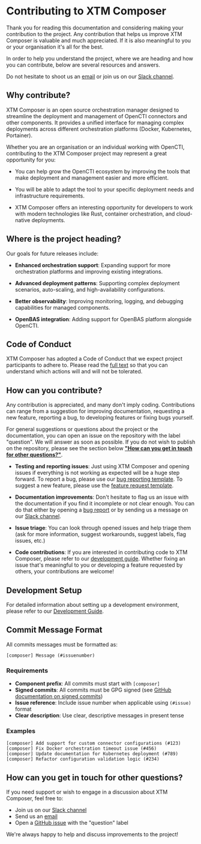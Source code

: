 # Contributing to XTM Composer

Thank you for reading this documentation and considering making your contribution to the project. Any contribution that helps us improve XTM Composer is valuable and much appreciated. If it is also meaningful to you or your organisation it's all for the best.

In order to help you understand the project, where we are heading and how you can contribute, below are several resources and answers.

Do not hesitate to shoot us an [email](mailto:contact@opencti.io) or join us on our [Slack channel](https://community.filigran.io).


## Why contribute?

XTM Composer is an open source orchestration manager designed to streamline the deployment and management of OpenCTI connectors and other components. It provides a unified interface for managing complex deployments across different orchestration platforms (Docker, Kubernetes, Portainer).

Whether you are an organisation or an individual working with OpenCTI, contributing to the XTM Composer project may represent a great opportunity for you:

* You can help grow the OpenCTI ecosystem by improving the tools that make deployment and management easier and more efficient.

* You will be able to adapt the tool to your specific deployment needs and infrastructure requirements.

* XTM Composer offers an interesting opportunity for developers to work with modern technologies like Rust, container orchestration, and cloud-native deployments.


## Where is the project heading?

Our goals for future releases include:

* **Enhanced orchestration support**: Expanding support for more orchestration platforms and improving existing integrations.

* **Advanced deployment patterns**: Supporting complex deployment scenarios, auto-scaling, and high-availability configurations.

* **Better observability**: Improving monitoring, logging, and debugging capabilities for managed components.

* **OpenBAS integration**: Adding support for OpenBAS platform alongside OpenCTI.


## Code of Conduct

XTM Composer has adopted a Code of Conduct that we expect project participants to adhere to. Please read the [full text](CODE_OF_CONDUCT.md) so that you can understand which actions will and will not be tolerated.


## How can you contribute?

Any contribution is appreciated, and many don't imply coding. Contributions can range from a suggestion for improving documentation, requesting a new feature, reporting a bug, to developing features or fixing bugs yourself.

For general suggestions or questions about the project or the documentation, you can open an issue on the repository with the label "question". We will answer as soon as possible. If you do not wish to publish on the repository, please see the section below [**"How can you get in touch for other questions?"**](#how-can-you-get-in-touch-for-other-questions).

* **Testing and reporting issues**: Just using XTM Composer and opening issues if everything is not working as expected will be a huge step forward. To report a bug, please use our [bug reporting template](https://github.com/OpenCTI-Platform/xtm-composer/issues/new?template=bug_report.md). To suggest a new feature, please use the [feature request template](https://github.com/OpenCTI-Platform/xtm-composer/issues/new?template=feature_request.md).

* **Documentation improvements**: Don't hesitate to flag us an issue with the documentation if you find it incomplete or not clear enough. You can do that either by opening a [bug report](https://github.com/OpenCTI-Platform/xtm-composer/issues/new?template=bug_report.md) or by sending us a message on our [Slack channel](https://community.filigran.io).

* **Issue triage**: You can look through opened issues and help triage them (ask for more information, suggest workarounds, suggest labels, flag issues, etc.)

* **Code contributions**: If you are interested in contributing code to XTM Composer, please refer to our [development guide](docs/development.md). Whether fixing an issue that's meaningful to you or developing a feature requested by others, your contributions are welcome!


## Development Setup

For detailed information about setting up a development environment, please refer to our [Development Guide](docs/development.md).


## Commit Message Format

All commits messages must be formatted as:

```
[composer] Message (#issuenumber)
```

### Requirements

- **Component prefix**: All commits must start with `[composer]`
- **Signed commits**: All commits must be GPG signed (see [GitHub documentation on signed commits](https://docs.github.com/en/authentication/managing-commit-signature-verification/signing-commits))
- **Issue reference**: Include issue number when applicable using `(#issue)` format
- **Clear description**: Use clear, descriptive messages in present tense

### Examples

```
[composer] Add support for custom connector configurations (#123)
[composer] Fix Docker orchestration timeout issue (#456)
[composer] Update documentation for Kubernetes deployment (#789)
[composer] Refactor configuration validation logic (#234)
```

## How can you get in touch for other questions?

If you need support or wish to engage in a discussion about XTM Composer, feel free to:

- Join us on our [Slack channel](https://community.filigran.io)
- Send us an [email](mailto:contact@opencti.io)
- Open a [GitHub issue](https://github.com/OpenCTI-Platform/xtm-composer/issues) with the "question" label

We're always happy to help and discuss improvements to the project!
